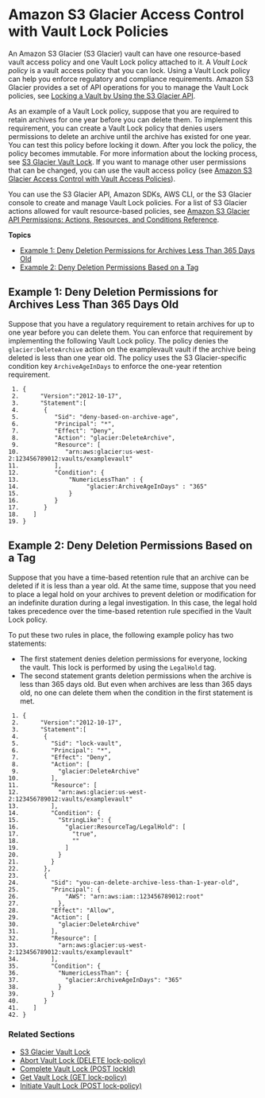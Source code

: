 # Amazon S3 Glacier Access Control with Vault Lock Policies<a name="vault-lock-policy"></a>

An Amazon S3 Glacier \(S3 Glacier\) vault can have one resource\-based vault access policy and one Vault Lock policy attached to it\. A *Vault Lock policy* is a vault access policy that you can lock\. Using a Vault Lock policy can help you enforce regulatory and compliance requirements\. Amazon S3 Glacier provides a set of API operations for you to manage the Vault Lock policies, see [Locking a Vault by Using the S3 Glacier API](vault-lock-how-to-api.md)\. 

As an example of a Vault Lock policy, suppose that you are required to retain archives for one year before you can delete them\. To implement this requirement, you can create a Vault Lock policy that denies users permissions to delete an archive until the archive has existed for one year\. You can test this policy before locking it down\. After you lock the policy, the policy becomes immutable\. For more information about the locking process, see [S3 Glacier Vault Lock](vault-lock.md)\. If you want to manage other user permissions that can be changed, you can use the vault access policy \(see [Amazon S3 Glacier Access Control with Vault Access Policies](vault-access-policy.md)\)\.

You can use the S3 Glacier API, Amazon SDKs, AWS CLI, or the S3 Glacier console to create and manage Vault Lock policies\. For a list of S3 Glacier actions allowed for vault resource\-based policies, see [Amazon S3 Glacier API Permissions: Actions, Resources, and Conditions Reference](glacier-api-permissions-ref.md)\.

**Topics**
+ [Example 1: Deny Deletion Permissions for Archives Less Than 365 Days Old](#vault-lock-policy-example-deny-delete-archive-age)
+ [Example 2: Deny Deletion Permissions Based on a Tag](#vault-lock-policy-example-legal-hold-tag)

## Example 1: Deny Deletion Permissions for Archives Less Than 365 Days Old<a name="vault-lock-policy-example-deny-delete-archive-age"></a>

Suppose that you have a regulatory requirement to retain archives for up to one year before you can delete them\. You can enforce that requirement by implementing the following Vault Lock policy\. The policy denies the `glacier:DeleteArchive` action on the examplevault vault if the archive being deleted is less than one year old\. The policy uses the S3 Glacier\-specific condition key `ArchiveAgeInDays` to enforce the one\-year retention requirement\. 

```
 1. {
 2.      "Version":"2012-10-17",
 3.      "Statement":[
 4.       {
 5.          "Sid": "deny-based-on-archive-age",
 6.          "Principal": "*",
 7.          "Effect": "Deny",
 8.          "Action": "glacier:DeleteArchive",
 9.          "Resource": [
10.             "arn:aws:glacier:us-west-2:123456789012:vaults/examplevault"
11.          ],
12.          "Condition": {
13.              "NumericLessThan" : {
14.                   "glacier:ArchiveAgeInDays" : "365"
15.              }
16.          }
17.       }
18.    ]
19. }
```

## Example 2: Deny Deletion Permissions Based on a Tag<a name="vault-lock-policy-example-legal-hold-tag"></a>

Suppose that you have a time\-based retention rule that an archive can be deleted if it is less than a year old\. At the same time, suppose that you need to place a legal hold on your archives to prevent deletion or modification for an indefinite duration during a legal investigation\. In this case, the legal hold takes precedence over the time\-based retention rule specified in the Vault Lock policy\. 

To put these two rules in place, the following example policy has two statements:
+ The first statement denies deletion permissions for everyone, locking the vault\. This lock is performed by using the `LegalHold` tag\.
+ The second statement grants deletion permissions when the archive is less than 365 days old\. But even when archives are less than 365 days old, no one can delete them when the condition in the first statement is met\.

```
 1. {
 2.      "Version":"2012-10-17",
 3.      "Statement":[
 4.       {
 5.         "Sid": "lock-vault",
 6.         "Principal": "*",
 7.         "Effect": "Deny",
 8.         "Action": [
 9.           "glacier:DeleteArchive"
10.         ],
11.         "Resource": [
12.           "arn:aws:glacier:us-west-2:123456789012:vaults/examplevault"
13.         ],
14.         "Condition": {
15.           "StringLike": {
16.             "glacier:ResourceTag/LegalHold": [
17.               "true",
18.               ""
19.             ]
20.           }
21.         }
22.       },
23.       {
24.         "Sid": "you-can-delete-archive-less-than-1-year-old",
25.         "Principal": {
26.             "AWS": "arn:aws:iam::123456789012:root"
27.           },
28.         "Effect": "Allow",
29.         "Action": [
30.           "glacier:DeleteArchive"
31.         ],
32.         "Resource": [
33.           "arn:aws:glacier:us-west-2:123456789012:vaults/examplevault"
34.         ],
35.         "Condition": {
36.           "NumericLessThan": {
37.             "glacier:ArchiveAgeInDays": "365"
38.           }
39.         }
40.       }
41.    ]
42. }
```

### Related Sections<a name="related-sections-vault-lock-policy-examples"></a>

 
+ [S3 Glacier Vault Lock](vault-lock.md)
+ [Abort Vault Lock \(DELETE lock\-policy\)](api-AbortVaultLock.md)
+ [Complete Vault Lock \(POST lockId\)](api-CompleteVaultLock.md)
+ [Get Vault Lock \(GET lock\-policy\)](api-GetVaultLock.md)
+ [Initiate Vault Lock \(POST lock\-policy\)](api-InitiateVaultLock.md)